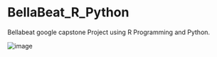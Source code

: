 # BellaBeat_R_Python
Bellabeat google capstone Project using R Programming and Python.

![image](https://github.com/AmiTamakuwala/BellaBeat_R_Python/assets/92789707/c38ca196-c31c-47c1-8603-acc889328193)



